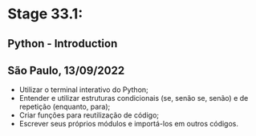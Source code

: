 # Stage 33.1:

## Python - Introduction
## São Paulo, 13/09/2022

- Utilizar o terminal interativo do Python;
- Entender e utilizar estruturas condicionais (se, senão se, senão) e de repetição (enquanto, para);
- Criar funções para reutilização de código;
- Escrever seus próprios módulos e importá-los em outros códigos.